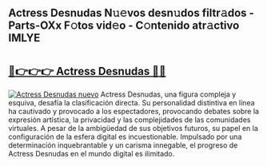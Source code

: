 ## Actress Desnudas N𝚞𝚎vos desn𝚞dos filtr𝚊dos - Parts-OXx F𝚘tos vid𝚎o - C𝚘ntenido atr𝚊ctivo IMLYE

# <h2><a href="http://mb1uel.tromn.icu/?c=Actress+Desnudas">🔗👉👉👉 Actress Desnudas 🔗🔗</a></h2>

[![Actress Desnudas nuevo](https://i.imgur.com/pEAQMta.gif)](http://mb1uel.tromn.icu/?c=Actress+Desnudas)
Actress Desnudas, una figura compleja y esquiva, desafía la clasificación directa. Su personalidad distintiva en línea ha cautivado y provocado a los espectadores, provocando debates sobre la expresión artística, la privacidad y las complejidades de las comunidades virtuales. A pesar de la ambigüedad de sus objetivos futuros, su papel en la configuración de la esfera digital es incuestionable. Impulsado por una determinación inquebrantable y un carisma innegable, el progreso de Actress Desnudas en el mundo digital es ilimitado.

